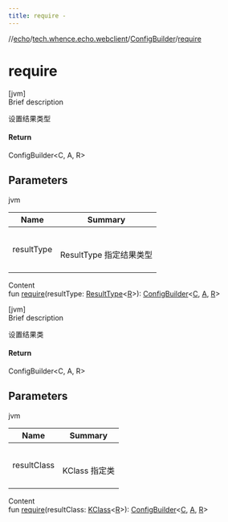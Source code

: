 ```yaml
---
title: require -
---
```

//[echo](../../index.md)/[tech.whence.echo.webclient](../index.md)/[ConfigBuilder](index.md)/[require](require.md)



# require  
[jvm]  
Brief description  


设置结果类型



#### Return  


ConfigBuilder<C, A, R>



## Parameters  
  
jvm  
  
|  Name|  Summary| 
|---|---|
| resultType| <br><br>ResultType<R> 指定结果类型<br><br>
  
  
Content  
fun [require](require.md)(resultType: [ResultType](../-result-type/index.md)<[R](index.md)>): [ConfigBuilder](index.md)<[C](index.md), [A](index.md), [R](index.md)>  


[jvm]  
Brief description  


设置结果类



#### Return  


ConfigBuilder<C, A, R>



## Parameters  
  
jvm  
  
|  Name|  Summary| 
|---|---|
| resultClass| <br><br>KClass<R> 指定类<br><br>
  
  
Content  
fun [require](require.md)(resultClass: [KClass](https://kotlinlang.org/api/latest/jvm/stdlib/kotlin.reflect/-k-class/index.html)<[R](index.md)>): [ConfigBuilder](index.md)<[C](index.md), [A](index.md), [R](index.md)>  



